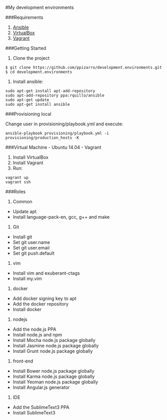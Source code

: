 #My development environments

###Requirements

1. [Ansible](http://www.ansible.com/)
1. [VirtualBox](http://www.virtualbox.org/)
1. [Vagrant](http://www.vagrantup.com/)

###Getting Started

1. Clone the project

```
$ git clone https://github.com/ppizarro/development.environments.git
$ cd development.environments
```

1. Install ansible:

```
sudo apt-get install apt-add-repository
sudo apt-add-repository ppa:rquillo/ansible
sudo apt-get update
sudo apt-get install ansible
```

###Provisioning local

Change user in provisioning/playbook.yml and execute:

```
ansible-playbook provisioning/playbook.yml -i provisioning/production_hosts -K 
```

###Virtual Machine - Ubuntu 14.04 - Vagrant

 1. Install VirtualBox
 1. Install Vagrant
 1. Run:

```
vagrant up
vagrant ssh
```

###Roles

 1. Common
  * Update apt
  * Install language-pack-en, gcc, g++ and make

 1. Git
  * Install git
  * Set git user.name
  * Set git user.email
  * Set git push.default
  
 1. vim
  * Install vim and exuberant-ctags
  * Install my.vim

 1. docker
  * Add docker signing key to apt
  * Add the docker repository
  * Install docker

 1. nodejs
  * Add the node.js PPA
  * Install node.js and npm
  * Install Mocha node.js package globally
  * Install Jasmine node.js package globally
  * Install Grunt node.js package globally

 1. front-end
  * Install Bower node.js package globally
  * Install Karma node.js package globally
  * Install Yeoman node.js package globally
  * Install Angular.js generator

 1. IDE
  * Add the SublimeText3 PPA
  * Install SublimeText3
